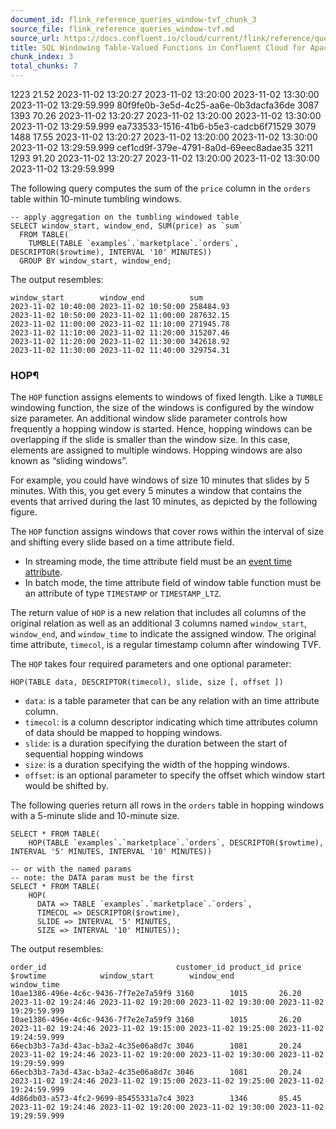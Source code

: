 ```yaml
---
document_id: flink_reference_queries_window-tvf_chunk_3
source_file: flink_reference_queries_window-tvf.md
source_url: https://docs.confluent.io/cloud/current/flink/reference/queries/window-tvf.html
title: SQL Windowing Table-Valued Functions in Confluent Cloud for Apache Flink
chunk_index: 3
total_chunks: 7
---
```


1223       21.52 2023-11-02 13:20:27 2023-11-02 13:20:00 2023-11-02 13:30:00 2023-11-02 13:29:59.999
    80f9fe0b-3e5d-4c25-aa6e-0b3dacfa36de 3087        1393       70.26 2023-11-02 13:20:27 2023-11-02 13:20:00 2023-11-02 13:30:00 2023-11-02 13:29:59.999
    ea733533-1516-41b6-b5e3-cadcb6f71529 3079        1488       17.55 2023-11-02 13:20:27 2023-11-02 13:20:00 2023-11-02 13:30:00 2023-11-02 13:29:59.999
    cef1cd9f-379e-4791-8a0d-69eec8adae35 3211        1293       91.20 2023-11-02 13:20:27 2023-11-02 13:20:00 2023-11-02 13:30:00 2023-11-02 13:29:59.999

The following query computes the sum of the `price` column in the `orders` table within 10-minute tumbling windows.

    -- apply aggregation on the tumbling windowed table
    SELECT window_start, window_end, SUM(price) as `sum`
      FROM TABLE(
        TUMBLE(TABLE `examples`.`marketplace`.`orders`, DESCRIPTOR($rowtime), INTERVAL '10' MINUTES))
      GROUP BY window_start, window_end;

The output resembles:

    window_start        window_end          sum
    2023-11-02 10:40:00 2023-11-02 10:50:00 258484.93
    2023-11-02 10:50:00 2023-11-02 11:00:00 287632.15
    2023-11-02 11:00:00 2023-11-02 11:10:00 271945.78
    2023-11-02 11:10:00 2023-11-02 11:20:00 315207.46
    2023-11-02 11:20:00 2023-11-02 11:30:00 342618.92
    2023-11-02 11:30:00 2023-11-02 11:40:00 329754.31

### HOP¶

The `HOP` function assigns elements to windows of fixed length. Like a `TUMBLE` windowing function, the size of the windows is configured by the window size parameter. An additional window slide parameter controls how frequently a hopping window is started. Hence, hopping windows can be overlapping if the slide is smaller than the window size. In this case, elements are assigned to multiple windows. Hopping windows are also known as “sliding windows”.

For example, you could have windows of size 10 minutes that slides by 5 minutes. With this, you get every 5 minutes a window that contains the events that arrived during the last 10 minutes, as depicted by the following figure.

[](../../../_images/flink-hopping-windows.png)

The `HOP` function assigns windows that cover rows within the interval of size and shifting every slide based on a time attribute field.

* In streaming mode, the time attribute field must be an [event time attribute](../../concepts/timely-stream-processing.html#flink-sql-time-attributes).
* In batch mode, the time attribute field of window table function must be an attribute of type `TIMESTAMP` or `TIMESTAMP_LTZ`.

The return value of `HOP` is a new relation that includes all columns of the original relation as well as an additional 3 columns named `window_start`, `window_end`, and `window_time` to indicate the assigned window. The original time attribute, `timecol`, is a regular timestamp column after windowing TVF.

The `HOP` takes four required parameters and one optional parameter:

    HOP(TABLE data, DESCRIPTOR(timecol), slide, size [, offset ])

* `data`: is a table parameter that can be any relation with an time attribute column.
* `timecol`: is a column descriptor indicating which time attributes column of data should be mapped to hopping windows.
* `slide`: is a duration specifying the duration between the start of sequential hopping windows
* `size`: is a duration specifying the width of the hopping windows.
* `offset`: is an optional parameter to specify the offset which window start would be shifted by.

The following queries return all rows in the `orders` table in hopping windows with a 5-minute slide and 10-minute size.

    SELECT * FROM TABLE(
        HOP(TABLE `examples`.`marketplace`.`orders`, DESCRIPTOR($rowtime), INTERVAL '5' MINUTES, INTERVAL '10' MINUTES))

    -- or with the named params
    -- note: the DATA param must be the first
    SELECT * FROM TABLE(
        HOP(
          DATA => TABLE `examples`.`marketplace`.`orders`,
          TIMECOL => DESCRIPTOR($rowtime),
          SLIDE => INTERVAL '5' MINUTES,
          SIZE => INTERVAL '10' MINUTES));

The output resembles:

    order_id                             customer_id product_id price $rowtime            window_start        window_end          window_time
    10ae1386-496e-4c6c-9436-7f7e2e7a59f9 3160        1015       26.20 2023-11-02 19:24:46 2023-11-02 19:20:00 2023-11-02 19:30:00 2023-11-02 19:29:59.999
    10ae1386-496e-4c6c-9436-7f7e2e7a59f9 3160        1015       26.20 2023-11-02 19:24:46 2023-11-02 19:15:00 2023-11-02 19:25:00 2023-11-02 19:24:59.999
    66ecb3b3-7a3d-43ac-b3a2-4c35e06a8d7c 3046        1081       20.24 2023-11-02 19:24:46 2023-11-02 19:20:00 2023-11-02 19:30:00 2023-11-02 19:29:59.999
    66ecb3b3-7a3d-43ac-b3a2-4c35e06a8d7c 3046        1081       20.24 2023-11-02 19:24:46 2023-11-02 19:15:00 2023-11-02 19:25:00 2023-11-02 19:24:59.999
    4d86db03-a573-4fc2-9699-85455331a7c4 3023        1346       85.45 2023-11-02 19:24:46 2023-11-02 19:20:00 2023-11-02 19:30:00 2023-11-02 19:29:59.999
